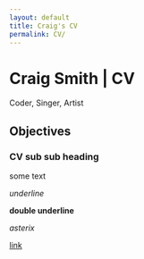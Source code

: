 ```yaml
---
layout: default
title: Craig's CV
permalink: CV/
---
```


# Craig Smith | CV

Coder, Singer, Artist

## Objectives

### CV sub sub heading

some text

_underline_

__double underline__

*asterix*

[link](www.duckduckgo.com)
